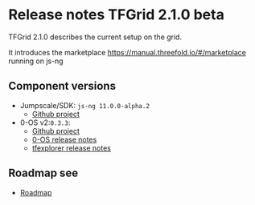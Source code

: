 # Release notes TFGrid 2.1.0 beta

TFGrid 2.1.0 describes the current setup on the grid.

It introduces the marketplace https://manual.threefold.io/#/marketplace running on js-ng


## Component versions

- Jumpscale/SDK: `js-ng 11.0.0-alpha.2`
  - [Github project](https://github.com/orgs/threefoldtech/projects/104)
- 0-OS v2:`0.3.3`:
  - [Github project](https://github.com/orgs/threefoldtech/projects/89)
  - [0-OS release notes](https://github.com/threefoldtech/zos/releases/tag/v0.3.3)
  - [tfexplorer release notes](https://github.com/threefoldtech/tfexplorer/releases/tag/v0.3.1)


## Roadmap see

- [Roadmap](wiki:roadmap.md)
